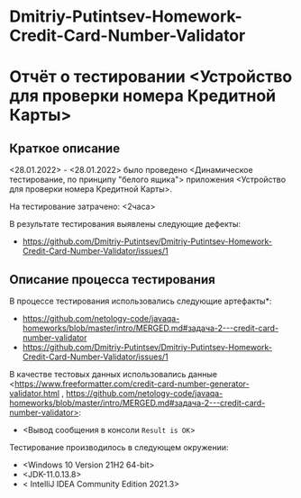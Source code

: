# Dmitriy-Putintsev-Homework-Credit-Card-Number-Validator
# Отчёт о тестировании <Устройство для проверки номера Кредитной Карты>

## Краткое описание

<28.01.2022> - <28.01.2022> было проведено <Динамическое тестирование, по принципу "белого ящика"> приложения <Устройство для проверки номера Кредитной Карты>.

На тестирование затрачено: <2часа>

В результате тестирования выявлены следующие дефекты:

* <https://github.com/Dmitriy-Putintsev/Dmitriy-Putintsev-Homework-Credit-Card-Number-Validator/issues/1>

## Описание процесса тестирования

В процессе тестирования использовались следующие артефакты*:

* <https://github.com/netology-code/javaqa-homeworks/blob/master/intro/MERGED.md#задача-2---credit-card-number-validator>
* <https://github.com/Dmitriy-Putintsev/Dmitriy-Putintsev-Homework-Credit-Card-Number-Validator/issues/1>

В качестве тестовых данных использовались данные <https://www.freeformatter.com/credit-card-number-generator-validator.html ,  https://github.com/netology-code/javaqa-homeworks/blob/master/intro/MERGED.md#задача-2---credit-card-number-validator>:

* <Вывод сообщения в консоли `Result is OK`>

Тестирование производилось в следующем окружении:

* <Windows 10 Version 21H2 64-bit>
* <JDK-11.0.13.8>
* < IntelliJ IDEA Community Edition 2021.3>
